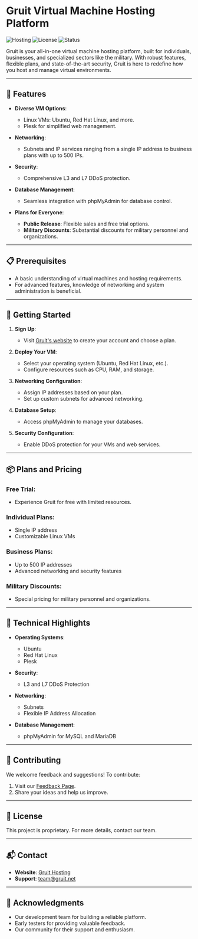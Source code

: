 
# Gruit Virtual Machine Hosting Platform

![Hosting](https://img.shields.io/badge/Platform-Gruit-blue)
![License](https://img.shields.io/badge/License-Proprietary-red)
![Status](https://img.shields.io/badge/Status-Coming%20Soon-green)

Gruit is your all-in-one virtual machine hosting platform, built for individuals, businesses, and specialized sectors like the military. With robust features, flexible plans, and state-of-the-art security, Gruit is here to redefine how you host and manage virtual environments.

---

## 🌟 Features

- **Diverse VM Options**:
  - Linux VMs: Ubuntu, Red Hat Linux, and more.
  - Plesk for simplified web management.

- **Networking**:
  - Subnets and IP services ranging from a single IP address to business plans with up to 500 IPs.

- **Security**:
  - Comprehensive L3 and L7 DDoS protection.

- **Database Management**:
  - Seamless integration with phpMyAdmin for database control.

- **Plans for Everyone**:
  - **Public Release**: Flexible sales and free trial options.
  - **Military Discounts**: Substantial discounts for military personnel and organizations.

---

## 📋 Prerequisites

- A basic understanding of virtual machines and hosting requirements.
- For advanced features, knowledge of networking and system administration is beneficial.

---

## 🚀 Getting Started

1. **Sign Up**:
   - Visit [Gruit's website](#) to create your account and choose a plan.

2. **Deploy Your VM**:
   - Select your operating system (Ubuntu, Red Hat Linux, etc.).
   - Configure resources such as CPU, RAM, and storage.

3. **Networking Configuration**:
   - Assign IP addresses based on your plan.
   - Set up custom subnets for advanced networking.

4. **Database Setup**:
   - Access phpMyAdmin to manage your databases.

5. **Security Configuration**:
   - Enable DDoS protection for your VMs and web services.

---

## 📦 Plans and Pricing

### **Free Trial**:
- Experience Gruit for free with limited resources.

### **Individual Plans**:
- Single IP address
- Customizable Linux VMs

### **Business Plans**:
- Up to 500 IP addresses
- Advanced networking and security features

### **Military Discounts**:
- Special pricing for military personnel and organizations.

---

## 🔧 Technical Highlights

- **Operating Systems**:
  - Ubuntu
  - Red Hat Linux
  - Plesk

- **Security**:
  - L3 and L7 DDoS Protection

- **Networking**:
  - Subnets
  - Flexible IP Address Allocation

- **Database Management**:
  - phpMyAdmin for MySQL and MariaDB

---

## 🤝 Contributing

We welcome feedback and suggestions! To contribute:
1. Visit our [Feedback Page](#).
2. Share your ideas and help us improve.

---

## 📜 License

This project is proprietary. For more details, contact our team.

---

## 📬 Contact

- **Website**: [Gruit Hosting](#)
- **Support**: team@gruit.net

---

## 🙏 Acknowledgments

- Our development team for building a reliable platform.
- Early testers for providing valuable feedback.
- Our community for their support and enthusiasm.
